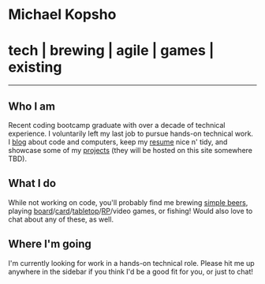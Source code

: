 # Michael Kopsho
# tech | brewing | agile | games | existing

* * *

## Who I am
Recent coding bootcamp graduate with over a decade of technical experience. I voluntarily left my last job to pursue hands-on technical work. I [blog](./blog/blog-flatiron.html) about code and computers, keep my [resume](./resume.html) nice n' tidy, and showcase some of my [projects](https://github.com/mkopsho) (they will be hosted on this site somewhere TBD).

## What I do
While not working on code, you'll probably find me brewing [simple beers](https://www.homebrewersassociation.org/how-to-brew/keeping-it-simple-with-smash-brewing/), playing [board](https://boardgamegeek.com/boardgame/167791/terraforming-mars)/[card](https://boardgamegeek.com/boardgame/92415/skull)/[tabletop](https://boardgamegeek.com/boardgame/55690/kingdom-death-monster)/[RP](https://www.mothershiprpg.com/)/video games, or fishing! Would also love to chat about any of these, as well.

## Where I'm going
I'm currently looking for work in a hands-on technical role. Please hit me up anywhere in the sidebar if you think I'd be a good fit for you, or just to chat!
